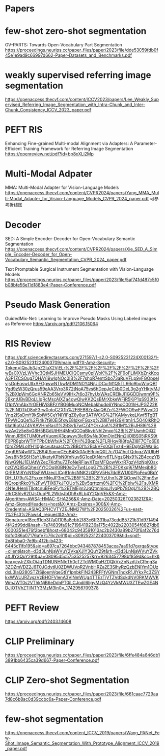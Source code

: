 # Papers
# few-shot zero-shot segmentation
OV-PARTS: Towards Open-Vocabulary Part Segmentation
https://proceedings.neurips.cc/paper_files/paper/2023/file/dde53059fdb0f45e1e9ad9c66997d662-Paper-Datasets_and_Benchmarks.pdf

# weakly supervised referring image segmentation
https://openaccess.thecvf.com/content/ICCV2023/papers/Lee_Weakly_Supervised_Referring_Image_Segmentation_with_Intra-Chunk_and_Inter-Chunk_Consistency_ICCV_2023_paper.pdf

# PEFT RIS 
Enhancing Fine-grained Multi-modal Alignment via Adapters: A Parameter-Efficient Training Framework for Referring Image Segmentation
https://openreview.net/pdf?id=bp8xXLi2Mp

# Multi-Modal Adpater
MMA: Multi-Modal Adapter for Vision-Language Models
https://openaccess.thecvf.com/content/CVPR2024/papers/Yang_MMA_Multi-Modal_Adapter_for_Vision-Language_Models_CVPR_2024_paper.pdf
可参考折线图

# Decoder 
SED: A Simple Encoder-Decoder for Open-Vocabulary Semantic Segmentation
https://openaccess.thecvf.com/content/CVPR2024/papers/Xie_SED_A_Simple_Encoder-Decoder_for_Open-Vocabulary_Semantic_Segmentation_CVPR_2024_paper.pdf

Text Promptable Surgical Instrument Segmentation with Vision-Language Models
https://proceedings.neurips.cc/paper_files/paper/2023/file/5af741d487c5f0b08bfe56e11d1883e4-Paper-Conference.pdf

# Pseudo Mask Generation
GuidedMix-Net: Learning to Improve Pseudo Masks Using Labeled images as Reference
https://arxiv.org/pdf/2106.15064


# RIS Review
https://pdf.sciencedirectassets.com/271597/1-s2.0-S0925231224X00132/1-s2.0-S0925231224003709/main.pdf?X-Amz-Security-Token=IQoJb3JpZ2luX2VjELr%2F%2F%2F%2F%2F%2F%2F%2F%2F%2FwEaCXVzLWVhc3QtMSJHMEUCIQCsmy0plWoK%2F%2F9oFLiMXbZnkKcqA3P1ZCSOug7QHAYi9wIgNOc0IB%2F7shoR7emtSbo73aRuVFLp9yFGOpseIyjsGqEqswUIIxAFGgwwNTkwMDM1NDY4NjUiDCurM1Q5TL66o9buWiqQBfYgd9zW30zQrus59eAA3Vro3R72tNoA75vs6hDepJeCkb0DeL3g2gYHktyMJ%2BXlpWm6GqXNRZb65leVV9IHk7t6o37hyUxWAsCRElkJl1GGDDjwnm9F%2BkntUBvBDqLLlqRcMscAlXZa4owQIwKK2QsBMrXbkeWFiR5KjP1qS933t1xD1ptVmAbxYrOEHiVjSBFzYBG6MuqNCMebakhudo6YNncC001hHJPGZ22K%2FiNDTkD8oF3rw0otoCZX1h%2FBEBBZpQaiQ6Zp%2FWOO9wFPWvxD0Vnq2ISsDmY9kSbiW5CeYNlYiFqZ8y8ur3ATWCtG%2FKAMyvkqLKwf5TgBTTPyWCgOe%2Fi4k7f9l0Ei5fxwE8ldkvFGxxp%2BlI7wH29Kltm1rL5O40lkRhO6latI6o0JZ4VKAVHmRasI1%2BSv1j7wCZ4YOrxJoA%2B1M%2BjJH8I6%2BwzAy2z5e8vG8H5BGdUtHH4MmGCOqBkvbNhI2mxq%2Bj%2FUsmhOiQ2WnmJR9KTUM0twfVuqmjX3pawyv3Ie6SwNu30mOjnENm2jiOlBS05jRKS9tF0PR8gbrWTlYTPbCbWfxiA%2FChH%2Bqp%2FLRHqvRI8fpAZl8F7CFo6E6f0rsZ9MLo1fH1l0gkcvutauacC%2BBOI%2BckVFs0QjjTvz4H9EDghQEWaI6cZvgK6N4wW%2B94tSompCEoB4Kk0AdERnipQXL7c7O41hcTQdoqzWlUIbH3ws8N5tS6H3sYUtketyKPbN0fnNuv6G1oeDtNdrv6TLNgzGNx9%2B4cqzYBNjwG9NJ1EUAtWZec7Kqfhu7ZFoNeRFjavXTxsMFQowWxrR7gzV4zNpKOsxnzOVQ85qCjhesYYICOq8GBN0sOyTw4LopG7%2B%2F0Kxq9j7MMexjb8GOrEBMl8YcN1SsFWUzecLICq81nhsNNK2zQPzV5Hs7ddBWU00PIpFeu0BpYDHLU79u%2FsxxqHNgJP3mZ%2B5F%2B%2FYzUhn%2FQOpwl%2FnnSwNQropitRkc0%2FwVTiX67kJFOUo%2Bv5qrttzm0%2FC%2Fblw%2FsJXMR4N1eJHenIjTlIqtcnuBFegFy%2BTMEjm2JqQtmnjqxJ1vqPb78OgU%2B%2BQz6rC85lv62DJsOuqPIL2WdyJbDh8x8Lb4Y2QqVEk&X-Amz-Algorithm=AWS4-HMAC-SHA256&X-Amz-Date=20250326T023821Z&X-Amz-SignedHeaders=host&X-Amz-Expires=300&X-Amz-Credential=ASIAQ3PHCVTYZEJNM27W%2F20250326%2Fus-east-1%2Fs3%2Faws4_request&X-Amz-Signature=f8ce61cb3f7a0f108a8cbb2f83c6ff331ba73edd85721b31d9714944f42d99dd&hash=7e74839fa91c7196419236a175c4022b2203054f8827db60000351e476f2bebf&host=68042c943591013ac2b2430a89b270f6af2c76d8dfd086a07176afe7c76c2c61&pii=S0925231224003709&tid=spdf-2e8fbba0-7e9b-4f2b-b423-6445c11fb195&sid=a697ca7264bbc943487878453acea7aa91d7gxrqa&type=client&tsoh=d3d3LnNjaWVuY2VkaXJlY3QuY29t&rh=d3d3LnNjaWVuY2VkaXJlY3QuY29t&ua=08095d5c5753525257&rr=9263457798bf859d&cc=hk&kca=eyJrZXkiOiJqTDNUNHNlcTh0cTZTdWM0aHZDQkVxZnNzdUxCRmg3a3ZDZmVDZ2J6T0JOdytIU0ZDWUVpR2VnbHRZa2E3SlhyRzQzbENlYm1OUzdxL3laQ280STZlSjloemVqeGtIY1pnbkFlN243RFFtVGNmTndxR1JlYkxPc3ZSYkxWWUJRZyszVzBHOFVlenA3VlNmWUg4TTEzTjVTZVdSckdNV0RKMWVKWmJWT0s2VThkNjB6eDdnPT0iLCJpdiI6IjgyMzQ4YzVkMWU3ZTEwZGE4NDJiOTVhZTllNTY3MzM3In0=_1742956709378

# PEFT Review
https://arxiv.org/pdf/2403.14608

# CLIP Preliminary
https://proceedings.neurips.cc/paper_files/paper/2023/file/6ffe484a646db13891bb6435ca39d667-Paper-Conference.pdf

# CLIP Zero-shot Segmentation
https://proceedings.neurips.cc/paper_files/paper/2023/file/661caac7729aa7d8c6b8ac0d39ccbc6a-Paper-Conference.pdf


# few-shot segmentation
https://openaccess.thecvf.com/content_ICCV_2019/papers/Wang_PANet_Few-Shot_Image_Semantic_Segmentation_With_Prototype_Alignment_ICCV_2019_paper.pdf
